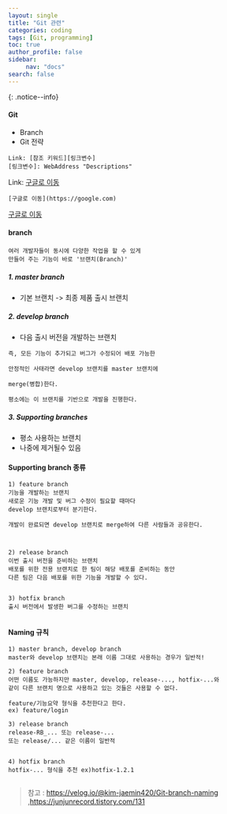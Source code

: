 ```yaml
---
layout: single
title: "Git 관련"
categories: coding
tags: [Git, programming] 
toc: true
author_profile: false
sidebar: 
     nav: "docs"     
search: false     
---
```




<!--**[공지]** [테스트입니다.](https://mmistakes.github.io/minimal-mistakes/docs/quick-start-guide/)-->


{: .notice--info}

<div class="notice">
 <h4> Git </h4>
     <ul>
       <li>Branch</li>
       <li>Git 전략</li>
     </ul>
</div>






```
Link: [참조 키워드][링크변수]
[링크변수]: WebAddress "Descriptions"
```

Link: [구글로 이동](https://google.com/)

```
[구글로 이동](https://google.com)
```

[구글로 이동](https://google.com/)

#### branch
```
여러 개발자들이 동시에 다양한 작업을 할 수 있게 
만들어 주는 기능이 바로 '브랜치(Branch)'
```



##### 1. master branch
- 기본 브랜치 -> 최종 제품 출시 브랜치 

##### 2. develop branch
- 다음 출시 버전을 개발하는 브랜치

```
즉, 모든 기능이 추가되고 버그가 수정되어 배포 가능한 

안정적인 사태라면 develop 브랜치를 master 브랜치에 

merge(병합)한다.

평소에는 이 브랜치를 기반으로 개발을 진행한다.
```

##### 3. Supporting branches 
- 평소 사용하는 브랜치 
- 나중에 제거될수 있음

#### Supporting branch 종류
```
1) feature branch
기능을 개발하는 브랜치
새로운 기능 개발 및 버그 수정이 필요할 때마다 
develop 브랜치로부터 분기한다.

개발이 완료되면 develop 브랜치로 merge하여 다른 사람들과 공유한다.



2) release branch
이번 출시 버전을 준비하는 브랜치
배포를 위한 전용 브랜치로 한 팀이 해당 배포를 준비하는 동안 
다른 팀은 다음 배포를 위한 기능을 개발할 수 있다.


3) hotfix branch
출시 버전에서 발생한 버그를 수정하는 브랜치


```


#### Naming 규칙

```
1) master branch, develop branch
master와 develop 브랜치는 본래 이름 그대로 사용하는 경우가 일반적!

2) feature branch
어떤 이름도 가능하지만 master, develop, release-..., hotfix-...와 
같이 다른 브랜치 명으로 사용하고 있는 것들은 사용할 수 없다.

feature/기능요약 형식을 추천한다고 한다. 
ex) feature/login

3) release branch
release-RB_... 또는 release-... 
또는 release/... 같은 이름이 일반적


4) hotfix branch
hotfix-... 형식을 추천 ex)hotfix-1.2.1


```



> 참고 : https://velog.io/@kim-jaemin420/Git-branch-naming ,https://junjunrecord.tistory.com/131


